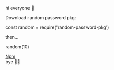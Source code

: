 hi everyone 👋<br>

Download random password pkg:<br>

const random = require('random-password-pkg')<br>

then...<br>

random(10)<br>

<a href="https://www.npmjs.com/package/random-password-pkg">Npm</a><br>
bye 👋👋
